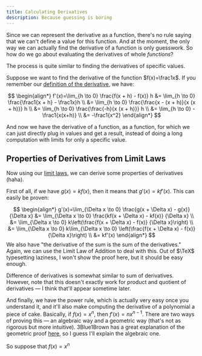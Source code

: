```yaml
---
title: Calculating Derivatives
description: Because guessing is boring
---
```


Since we can represent the derivative as a function, there's no rule saying that we can't define a value for this function. And at the moment, the only way we can actually find the derivative of a function is only guesswork. So how do we go about evaluating the derivatives of whole *functions*?

The process is quite similar to finding the derivatives of specific values.

Suppose we want to find the derivative of the function $f(x)=\frac1x$. If you remember our [definition of the derivative](./what-is-the-derivative), we have:

$$
\begin{align*}
f'(x)=\lim_{h \to 0} \frac{f(x + h) - f(x)} h
&= \lim_{h \to 0} \frac{\frac1{x + h} - \frac1x}h \\
&= \lim_{h \to 0} \frac{\frac{x - (x + h)}{x (x + h)}} h \\
&= \lim_{h \to 0} \frac{\frac{-h}{x (x + h)}} h \\
&= \lim_{h \to 0} -\frac1{x(x+h)} \\
&= -\frac1{x^2}
\end{align*}
$$

And now we have the derivative of a function, as a function, for which we can just directly plug in values and get a result, instead of doing a long computation with limits for only a specific value.

## Properties of Derivatives from Limit Laws

Now using our [limit laws](../unit0-limits/introduction-to-limits#some-properties-of-limits), we can derive some properties of derivatives (haha).

First of all, if we have $g(x)=kf(x)$​, then it means that $g'(x)=kf'(x)$​. This can easily be proven:

$$
\begin{align*}
g'(x)=\lim_{\Delta x \to 0} \frac{g(x + \Delta x) - g(x)} {\Delta x}
&= \lim_{\Delta x \to 0} \frac{kf(x + \Delta x) - kf(x)} {\Delta x} \\
&= \lim_{\Delta x \to 0} k\left(\frac{f(x + \Delta x) - f(x)} {\Delta x}\right) \\
&= \lim_{\Delta x \to 0} k\lim_{\Delta x \to 0} \left(\frac{f(x + \Delta x) - f(x)} {\Delta x}\right) \\
&= kf'(x)
\end{align*}
$$
We also have "the derivative of the sum is the sum of the derivatives." Again, we can use the Limit Law of Addition to deal with this. Out of $\TeX$ typesetting laziness, I won't show the proof here, but it should be easy enough.

Difference of derivatives is somewhat similar to sum of derivatives. However, note that this doesn't exactly work for product and quotient of derivatives — I think that'll appear sometime later.

And finally, we have the power rule, which is actually very easy once you understand it, and it'll also make computing the derivative of a polynomial a piece of cake. Basically, if $f(x)=	x^n$​, then $f'(x)=nx^{n-1}$​. There are two ways of proving this — an algebraic way and a geometric way (that's not as rigorous but more intuitive). 3Blue1Brown has a great explanation of the geometric proof [here](https://www.youtube.com/watch?v=S0_qX4VJhMQ&list=PLZHQObOWTQDMsr9K-rj53DwVRMYO3t5Yr&index=3), so I guess I'll explain the algebraic one.

So suppose that $f(x)=x^n$
